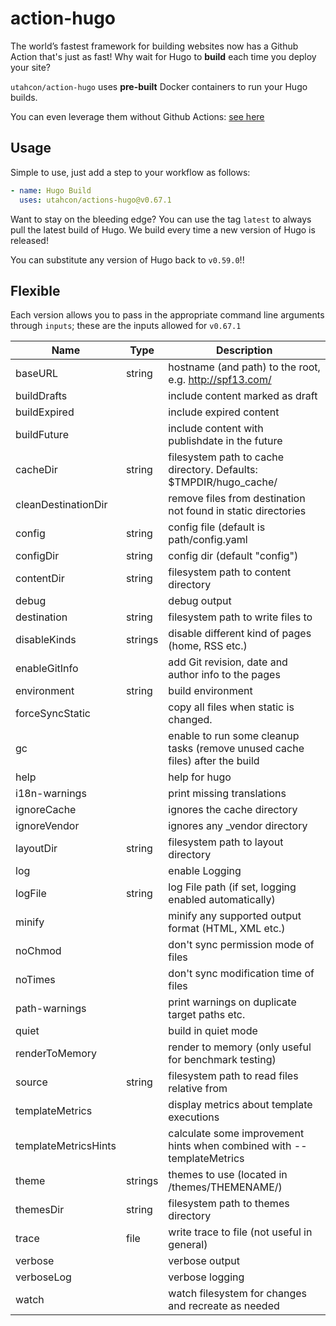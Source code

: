 # action-hugo

The world’s fastest framework for building websites now has a Github Action that's just as fast! Why wait for Hugo to 
**build** each time you deploy your site? 

`utahcon/action-hugo` uses **pre-built** Docker containers to run your Hugo builds.
 
You can even leverage them without Github Actions: [see here](https://hub.docker.com/r/utahcon/hugo)

## Usage
Simple to use, just add a step to your workflow as follows:

```yaml
- name: Hugo Build
  uses: utahcon/actions-hugo@v0.67.1
```

Want to stay on the bleeding edge? You can use the tag `latest` to always pull the latest build of Hugo. We build every 
time a new version of Hugo is released!
 
You can substitute any version of Hugo back to `v0.59.0`!!

## Flexible
Each version allows you to pass in the appropriate command line arguments through `inputs`; these are the inputs allowed
for `v0.67.1`

| Name | Type | Description |
|------|------|-------------|
| baseURL | string | hostname (and path) to the root, e.g. http://spf13.com/ |
| buildDrafts |  | include content marked as draft |
| buildExpired |  | include expired content |
| buildFuture |  | include content with publishdate in the future |
| cacheDir | string | filesystem path to cache directory. Defaults: $TMPDIR/hugo_cache/ |
| cleanDestinationDir |  | remove files from destination not found in static directories |
| config | string | config file (default is path/config.yaml|json|toml) |
| configDir | string | config dir (default "config") |
| contentDir | string | filesystem path to content directory |
| debug |  | debug output |
| destination | string | filesystem path to write files to |
| disableKinds | strings | disable different kind of pages (home, RSS etc.) |
| enableGitInfo |  | add Git revision, date and author info to the pages |
| environment | string | build environment |
| forceSyncStatic |  | copy all files when static is changed. |
| gc |  | enable to run some cleanup tasks (remove unused cache files) after the build |
| help |  | help for hugo |
| i18n-warnings |  | print missing translations |
| ignoreCache |  | ignores the cache directory |
| ignoreVendor |  | ignores any _vendor directory |
| layoutDir | string | filesystem path to layout directory |
| log |  | enable Logging |
| logFile | string | log File path (if set, logging enabled automatically) |
| minify |  | minify any supported output format (HTML, XML etc.) |
| noChmod |  | don't sync permission mode of files |
| noTimes |  | don't sync modification time of files |
| path-warnings |  | print warnings on duplicate target paths etc. |
| quiet |  | build in quiet mode |
| renderToMemory |  | render to memory (only useful for benchmark testing) |
| source | string | filesystem path to read files relative from |
| templateMetrics |  | display metrics about template executions |
| templateMetricsHints |  | calculate some improvement hints when combined with --templateMetrics |
| theme | strings | themes to use (located in /themes/THEMENAME/) |
| themesDir | string | filesystem path to themes directory |
| trace | file | write trace to file (not useful in general) |
| verbose |  | verbose output |
| verboseLog |  | verbose logging |
| watch |  | watch filesystem for changes and recreate as needed |
